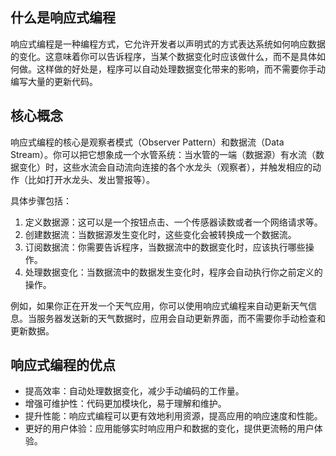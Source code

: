 ## 什么是响应式编程
响应式编程是一种编程方式，它允许开发者以声明式的方式表达系统如何响应数据的变化。这意味着你可以告诉程序，当某个数据变化时应该做什么，而不是具体如何做。这样做的好处是，程序可以自动处理数据变化带来的影响，而不需要你手动编写大量的更新代码。

## 核心概念
响应式编程的核心是观察者模式（Observer Pattern）和数据流（Data Stream）。你可以把它想象成一个水管系统：当水管的一端（数据源）有水流（数据变化）时，这些水流会自动流向连接的各个水龙头（观察者），并触发相应的动作（比如打开水龙头、发出警报等）。

具体步骤包括：

1. 定义数据源：这可以是一个按钮点击、一个传感器读数或者一个网络请求等。
2. 创建数据流：当数据源发生变化时，这些变化会被转换成一个数据流。
3. 订阅数据流：你需要告诉程序，当数据流中的数据变化时，应该执行哪些操作。
4. 处理数据变化：当数据流中的数据发生变化时，程序会自动执行你之前定义的操作。

例如，如果你正在开发一个天气应用，你可以使用响应式编程来自动更新天气信息。当服务器发送新的天气数据时，应用会自动更新界面，而不需要你手动检查和更新数据。

## 响应式编程的优点
- 提高效率：自动处理数据变化，减少手动编码的工作量。
- 增强可维护性：代码更加模块化，易于理解和维护。
- 提升性能：响应式编程可以更有效地利用资源，提高应用的响应速度和性能。
- 更好的用户体验：应用能够实时响应用户和数据的变化，提供更流畅的用户体验。

